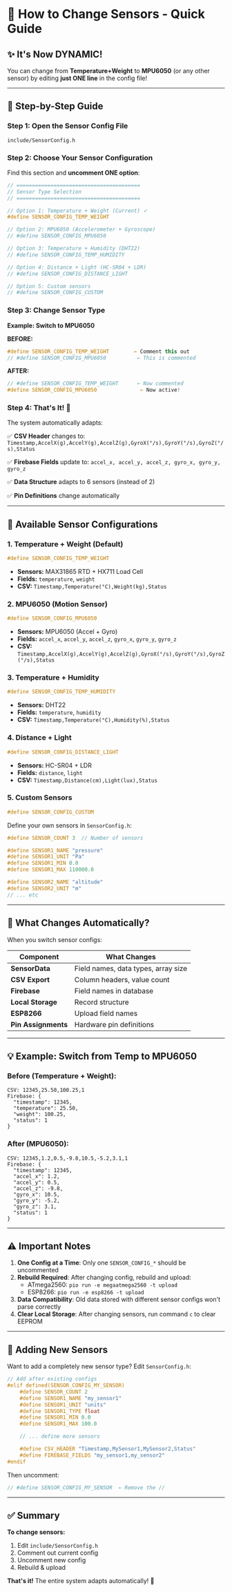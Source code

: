 # 🔄 How to Change Sensors - Quick Guide

## ✨ **It's Now DYNAMIC!**

You can change from **Temperature+Weight** to **MPU6050** (or any other sensor) by editing **just ONE line** in the config file!

---

## 📝 **Step-by-Step Guide**

### **Step 1: Open the Sensor Config File**
```
include/SensorConfig.h
```

### **Step 2: Choose Your Sensor Configuration**

Find this section and **uncomment ONE option**:

```cpp
// ========================================
// Sensor Type Selection
// ========================================

// Option 1: Temperature + Weight (Current) ✓
#define SENSOR_CONFIG_TEMP_WEIGHT

// Option 2: MPU6050 (Accelerometer + Gyroscope)
// #define SENSOR_CONFIG_MPU6050

// Option 3: Temperature + Humidity (DHT22)
// #define SENSOR_CONFIG_TEMP_HUMIDITY

// Option 4: Distance + Light (HC-SR04 + LDR)
// #define SENSOR_CONFIG_DISTANCE_LIGHT

// Option 5: Custom sensors
// #define SENSOR_CONFIG_CUSTOM
```

### **Step 3: Change Sensor Type**

**Example: Switch to MPU6050**

**BEFORE:**
```cpp
#define SENSOR_CONFIG_TEMP_WEIGHT        ← Comment this out
// #define SENSOR_CONFIG_MPU6050          ← This is commented
```

**AFTER:**
```cpp
// #define SENSOR_CONFIG_TEMP_WEIGHT      ← Now commented
#define SENSOR_CONFIG_MPU6050              ← Now active!
```

### **Step 4: That's It! 🎉**

The system automatically adapts:

✅ **CSV Header** changes to: `Timestamp,AccelX(g),AccelY(g),AccelZ(g),GyroX(°/s),GyroY(°/s),GyroZ(°/s),Status`

✅ **Firebase Fields** update to: `accel_x, accel_y, accel_z, gyro_x, gyro_y, gyro_z`

✅ **Data Structure** adapts to 6 sensors (instead of 2)

✅ **Pin Definitions** change automatically

---

## 🎯 **Available Sensor Configurations**

### **1. Temperature + Weight** (Default)
```cpp
#define SENSOR_CONFIG_TEMP_WEIGHT
```
- **Sensors:** MAX31865 RTD + HX711 Load Cell
- **Fields:** `temperature`, `weight`
- **CSV:** `Timestamp,Temperature(°C),Weight(kg),Status`

### **2. MPU6050 (Motion Sensor)**
```cpp
#define SENSOR_CONFIG_MPU6050
```
- **Sensors:** MPU6050 (Accel + Gyro)
- **Fields:** `accel_x`, `accel_y`, `accel_z`, `gyro_x`, `gyro_y`, `gyro_z`
- **CSV:** `Timestamp,AccelX(g),AccelY(g),AccelZ(g),GyroX(°/s),GyroY(°/s),GyroZ(°/s),Status`

### **3. Temperature + Humidity**
```cpp
#define SENSOR_CONFIG_TEMP_HUMIDITY
```
- **Sensors:** DHT22
- **Fields:** `temperature`, `humidity`
- **CSV:** `Timestamp,Temperature(°C),Humidity(%),Status`

### **4. Distance + Light**
```cpp
#define SENSOR_CONFIG_DISTANCE_LIGHT
```
- **Sensors:** HC-SR04 + LDR
- **Fields:** `distance`, `light`
- **CSV:** `Timestamp,Distance(cm),Light(lux),Status`

### **5. Custom Sensors**
```cpp
#define SENSOR_CONFIG_CUSTOM
```
Define your own sensors in `SensorConfig.h`:
```cpp
#define SENSOR_COUNT 3  // Number of sensors

#define SENSOR1_NAME "pressure"
#define SENSOR1_UNIT "Pa"
#define SENSOR1_MIN 0.0
#define SENSOR1_MAX 110000.0

#define SENSOR2_NAME "altitude"
#define SENSOR2_UNIT "m"
// ... etc
```

---

## 🔧 **What Changes Automatically?**

When you switch sensor configs:

| Component | What Changes |
|-----------|--------------|
| **SensorData** | Field names, data types, array size |
| **CSV Export** | Column headers, value count |
| **Firebase** | Field names in database |
| **Local Storage** | Record structure |
| **ESP8266** | Upload field names |
| **Pin Assignments** | Hardware pin definitions |

---

## 💡 **Example: Switch from Temp to MPU6050**

### **Before (Temperature + Weight):**
```
CSV: 12345,25.50,100.25,1
Firebase: {
  "timestamp": 12345,
  "temperature": 25.50,
  "weight": 100.25,
  "status": 1
}
```

### **After (MPU6050):**
```
CSV: 12345,1.2,0.5,-9.8,10.5,-5.2,3.1,1
Firebase: {
  "timestamp": 12345,
  "accel_x": 1.2,
  "accel_y": 0.5,
  "accel_z": -9.8,
  "gyro_x": 10.5,
  "gyro_y": -5.2,
  "gyro_z": 3.1,
  "status": 1
}
```

---

## ⚠️ **Important Notes**

1. **One Config at a Time**: Only one `SENSOR_CONFIG_*` should be uncommented
2. **Rebuild Required**: After changing config, rebuild and upload:
   - ATmega2560: `pio run -e megaatmega2560 -t upload`
   - ESP8266: `pio run -e esp8266 -t upload`
3. **Data Compatibility**: Old data stored with different sensor configs won't parse correctly
4. **Clear Local Storage**: After changing sensors, run command `c` to clear EEPROM

---

## 🚀 **Adding New Sensors**

Want to add a completely new sensor type? Edit `SensorConfig.h`:

```cpp
// Add after existing configs
#elif defined(SENSOR_CONFIG_MY_SENSOR)
    #define SENSOR_COUNT 2
    #define SENSOR1_NAME "my_sensor1"
    #define SENSOR1_UNIT "units"
    #define SENSOR1_TYPE float
    #define SENSOR1_MIN 0.0
    #define SENSOR1_MAX 100.0

    // ... define more sensors

    #define CSV_HEADER "Timestamp,MySensor1,MySensor2,Status"
    #define FIREBASE_FIELDS "my_sensor1,my_sensor2"
#endif
```

Then uncomment:
```cpp
// #define SENSOR_CONFIG_MY_SENSOR  ← Remove the //
```

---

## ✅ **Summary**

**To change sensors:**
1. Edit `include/SensorConfig.h`
2. Comment out current config
3. Uncomment new config
4. Rebuild & upload

**That's it!** The entire system adapts automatically! 🎯
